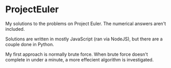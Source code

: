 ProjectEuler
============

My solutions to the problems on Project Euler. The numerical answers aren't included. 

Solutions are written in mostly JavaScript (ran via NodeJS), but there are a couple done in Python.

My first approach is normally brute force. When brute force doesn't complete in under a minute, a more effecient algorithm is investigated.


